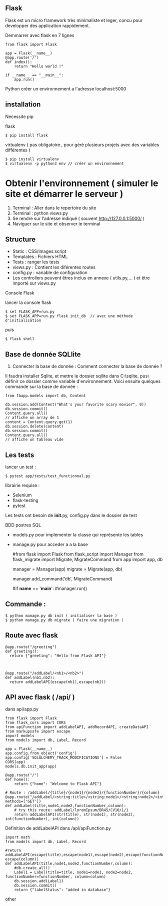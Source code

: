 ## Flask

Flask est un micro framework très minimaliste et leger, concu pour developper des application rappidement.

Demmarrer avec flask en 7 lignes

    from flask import Flask

    app = Flask(__name__)
    @app.route('/')
    def index():
        return "Hello world !"

    if __name__ == "__main__":
        app.run()

Python créer un environnement a l'adresse localhost:5000

## installation


Necessite pip

flask

    $ pip install flask

virtualenv ( pas obligatoire ,
pour géré plusieurs projets avec des variables différentes )


    $ pip install virtualenv
    $ virtualenv -p python3 env // créer un environnement

Obtenir l'environnement ( simuler le site et démarrer le serveur )
===========

1. Terminal : Aller dans le repertoire du site
2. Terminal : python views.py
3. Se rendre sur l'adresse indiqué ( souvent http://127.0.0.1:5000/ )
4. Naviguer sur le site et observer le terminal

## Structure

- Static : CSS/images:script
- Templates : Fichiers HTML
- Tests : ranger les tests
- views.py : Contient les diférentes routes
- config.py : variable de configuration
- Les controllers peuvent êtres inclus en annexe ( utils.py,... ) et être importé sur views.py


Console Flask


lancer la console flask


    $ set FLASK_APP=run.py
    $ set FLASK_APP=run.py flask init_db  // avec une méthode d'initialisation

puis


    $ flask shell

## Base de donnée SQLlite


1. Connecter la base de donnée :
Comment connecter la base de donnée ?

Il faudra installer Sqlite, et mettre le dossier sqllite dans C:\sqlite, pusi définir ce dossier comme variable d'environnement. Voici ensuite quelques commande sur la base de donnée :


    from fbapp.models import db, Content

    db.session.add(Content("What's your favorite scary movie?", 0))
    db.session.commit()
    Content.query.all()
    // affiche un array de 1
    content = Content.query.get(1)
    db.session.delete(content)
    db.session.commit()
    Content.query.all()
    // affiche un tableau vide

## Les tests

lancer un test :


    $ pytest app/tests/test_functionnal.py

librairie requise :
- Selenium
- flask-testing
- pytest

Les tests ont besoin de __init__.py, config.py dans le dossier de test


BDD postres SQL


- models.py pour implementer la classe qui représente les tables
- manage.py pour acceder a a la base



    #from flask import Flask
    from flask_script import Manager
    from flask_migrate import Migrate, MigrateCommand
    from app import app, db


    manager = Manager(app)
    migrate = Migrate(app, db)

    manager.add_command('db', MigrateCommand)

    #if __name__ == '__main__':
        #manager.run()

## Commande :


    $ python manage.py db init ( initialiser la base )
    $ python manage.py db migrate ( faire une migration )


## Route avec flask



    @app.route("/greeting")
    def greeting():
      return {"greeting": "Hello from Flask API"}



    @app.route("/addLabel/<nb1>/<nb2>")
    def addLabel(nb1,nb2):
      return addLabelAPI(escape(nb1),escape(nb2))

## API avec flask ( /api/ )

dans api/app.py


    from flask import Flask
    from flask_cors import CORS
    from apiFunction import addLabelAPI, addRecordAPI, createDataAPI
    from markupsafe import escape
    import models
    from models import db, Label, Record

    app = Flask(__name__)
    app.config.from_object('config')
    app.config['SQLALCHEMY_TRACK_MODIFICATIONS'] = False
    CORS(app)
    models.db.init_app(app)

    @app.route("/")
    def home():
        return {"home": "Welcome to Flask API"}

    # Route : /addLabel/{title}/{node1}/{node2}/{functionNumber}/{column}
    @app.route("/addLabel/<string:title>/<string:node1>/<string:node2>/<int:functionNumber>/<int:column>", methods=['GET'])
    def addLabel(title,node1,node2,functionNumber,column):
        # try this route: addLabel/loremIpsum/BR45/CV10/1/1
        return addLabelAPI(str(title), str(node1), str(node2), int(functionNumber), int(column))

Définition de addLabelAPI dans /api/apiFunction.py


    import math
    from models import db, Label, Record

    #return addLabelAPI(escape(title),escape(node1),escape(node2),escape(functionNumber), escape(column))
    def addLabelAPI(title,node1,node2,functionNumber,column):
        #db.create_all()
        Label1 = Label(title=title, node1=node1, node2=node2, functionNumber=functionNumber, column=column)
        db.session.add(Label1)
        db.session.commit()
        return {"labelStatus": "added in database"}

other
